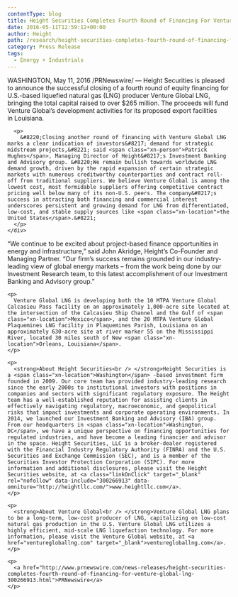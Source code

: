 ```yaml
---
contentType: blog
title: Height Securities Completes Fourth Round of Financing For Venture Global LNG
date: 2016-05-11T12:59:12+00:00
author: Height
path: /research/height-securities-completes-fourth-round-of-financing-for-venture-global-lng/
category: Press Release
tags:
  - Energy + Industrials
---
```

<section class="release-body container no-margin-bottom "> 

<div class="section-divider">
  <div class="row">
    <div class="col-sm-10 col-sm-offset-1">
      <p>
        <span class="xn-location">WASHINGTON</span>, <span class="xn-chron">May 11, 2016</span> /PRNewswire/ &#8212; Height Securities is pleased to announce the successful closing of a fourth round of equity financing for U.S.-based liquefied natural gas (LNG) producer Venture Global LNG, bringing the total capital raised to over <span class="xn-money">$265 million</span>. The proceeds will fund Venture Global&#8217;s development activities for its proposed export facilities in Louisiana.
      </p>
      
      <p>
        &#8220;Closing another round of financing with Venture Global LNG marks a clear indication of investors&#8217; demand for strategic midstream projects,&#8221; said <span class="xn-person">Patrick Hughes</span>, Managing Director of Height&#8217;s Investment Banking and Advisory group. &#8220;We remain bullish towards worldwide LNG demand growth, driven by the rapid expansion of certain strategic markets with numerous creditworthy counterparties and contract roll-off from traditional suppliers. We believe Venture Global is among the lowest cost, most formidable suppliers offering competitive contract pricing well below many of its non-U.S. peers. The company&#8217;s success in attracting both financing and commercial interest underscores persistent and growing demand for LNG from differentiated, low-cost, and stable supply sources like <span class="xn-location">the United States</span>.&#8221;
      </p>
    </div>
  </div>
</div></section> <section class="release-body container no-margin-bottom "> 

<div class="row">
  <div class="col-sm-10 col-sm-offset-1">
    <p>
      &#8220;We continue to be excited about project-based finance opportunities in energy and infrastructure,&#8221; said <span class="xn-person">John Akridge</span>, Height&#8217;s Co-Founder and Managing Partner. &#8220;Our firm&#8217;s success remains grounded in our industry-leading view of global energy markets – from the work being done by our Investment Research team, to this latest accomplishment of our Investment Banking and Advisory group.&#8221;
    </p>
    
    <p>
      Venture Global LNG is developing both the 10 MTPA Venture Global Calcasieu Pass facility on an approximately 1,000-acre site located at the intersection of the Calcasieu Ship Channel and the Gulf of <span class="xn-location">Mexico</span>, and the 20 MTPA Venture Global Plaquemines LNG facility in Plaquemines Parish, Louisiana on an approximately 630-acre site at river marker 55 on the Mississippi River, located 30 miles south of New <span class="xn-location">Orleans, Louisiana</span>.
    </p>
    
    <p>
      <strong>About Height Securities<br /> </strong>Height Securities is a <span class="xn-location">Washington</span> -based investment firm founded in 2009. Our core team has provided industry-leading research since the early 2000s to institutional investors with positions in companies and sectors with significant regulatory exposure. The Height team has a well-established reputation for assisting clients in effectively navigating regulatory, macroeconomic, and geopolitical risks that impact investments and corporate operating environments. In 2014, we launched our Investment Banking and Advisory (IBA) group. From our headquarters in <span class="xn-location">Washington, DC</span>, we have a unique perspective on financing opportunities for regulated industries, and have become a leading financier and advisor in the space. Height Securities, LLC is a broker-dealer registered with the Financial Industry Regulatory Authority (FINRA) and the U.S. Securities and Exchange Commission (SEC), and is a member of the Securities Investor Protection Corporation (SIPC). For more information and additional disclosures, please visit the Height Securities website, at <a class="linkOnClick" target="_blank" rel="nofollow" data-include="300266913" data-omniture="http://heightllc.com/">www.heightllc.com</a>.
    </p>
    
    <p>
      <strong>About Venture Global<br /> </strong>Venture Global LNG plans to be a long-term, low-cost producer of LNG, capitalizing on low-cost natural gas production in the U.S. Venture Global LNG utilizes a highly efficient, mid-scale LNG liquefaction technology. For more information, please visit the Venture Global website, at <a href="venturegloballng.com" target="_blank">venturegloballng.com</a>.
    </p>
    
    <p>
      <a href="http://www.prnewswire.com/news-releases/height-securities-completes-fourth-round-of-financing-for-venture-global-lng-300266913.html">PRNewswire</a>
    </p>
  </div>
</div></section>